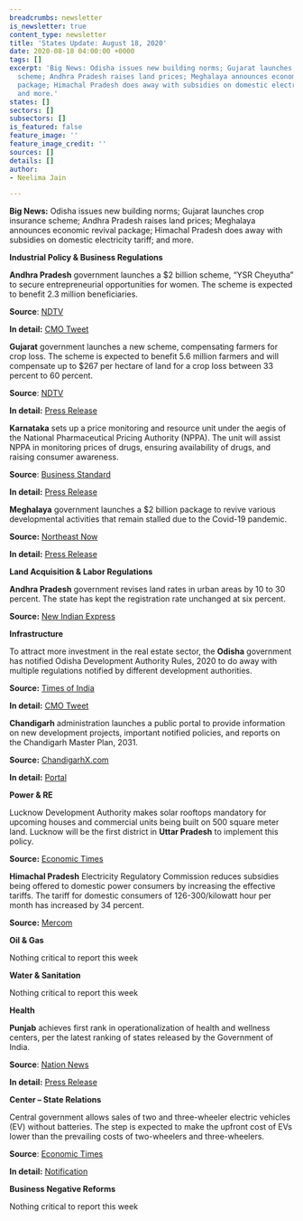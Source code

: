 ```yaml
---
breadcrumbs: newsletter
is_newsletter: true
content_type: newsletter
title: 'States Update: August 18, 2020'
date: 2020-08-18 04:00:00 +0000
tags: []
excerpt: 'Big News: Odisha issues new building norms; Gujarat launches crop insurance
  scheme; Andhra Pradesh raises land prices; Meghalaya announces economic revival
  package; Himachal Pradesh does away with subsidies on domestic electricity tariff;
  and more.'
states: []
sectors: []
subsectors: []
is_featured: false
feature_image: ''
feature_image_credit: ''
sources: []
details: []
author:
- Neelima Jain

---
```

**Big News:** Odisha issues new building norms; Gujarat launches crop insurance scheme; Andhra Pradesh raises land prices; Meghalaya announces economic revival package; Himachal Pradesh does away with subsidies on domestic electricity tariff; and more.

**Industrial Policy & Business Regulations**

**Andhra Pradesh** government launches a $2 billion scheme, “YSR Cheyutha” to secure entrepreneurial opportunities for women. The scheme is expected to benefit 2.3 million beneficiaries.

**Source**: [NDTV](https://www.ndtv.com/top-stories/andhra-pradesh-chief-minister-ys-jagan-mohan-reddy-launches-rs-17-000-crore-scheme-to-empower-women-2278552)

**In detail:** [CMO Tweet](https://twitter.com/AndhraPradeshCM/status/1293435743914692610?s=20)

**Gujarat** government launches a new scheme, compensating farmers for crop loss. The scheme is expected to benefit 5.6 million farmers and will compensate up to $267 per hectare of land for a crop loss between 33 percent to 60 percent.

**Source**: [NDTV](https://www.ndtv.com/india-news/gujarat-government-launches-new-scheme-to-compensate-farmers-for-crop-loss-2277151)

**In detail:** [Press Release](https://gujaratinformation.net/article/?id=MTk0NDY=)

**Karnataka** sets up a price monitoring and resource unit under the aegis of the National Pharmaceutical Pricing Authority (NPPA). The unit will assist NPPA in monitoring prices of drugs, ensuring availability of drugs, and raising consumer awareness.

**Source**: [Business Standard](https://www.business-standard.com/article/economy-policy/drug-price-monitoring-unit-set-up-in-karnataka-under-aegis-of-nppa-120081301864_1.html)

**In detail:** [Press Release](https://pib.gov.in/PressReleasePage.aspx?PRID=1645545)

**Meghalaya** government launches a $2 billion package to revive various developmental activities that remain stalled due to the Covid-19 pandemic.

**Source:** [Northeast Now](https://www.newindianexpress.com/nation/2020/aug/15/meghalaya-launches-programme-to-revive-activities-stalled-due-to-covid-outbreak-2183864.html)

**In detail:** [Press Release](https://meghalaya.gov.in/sites/default/files/press_release/Independence_Day_2020_CM_Speech.pdf)

**Land Acquisition & Labor Regulations**

**Andhra Pradesh** government revises land rates in urban areas by 10 to 30 percent. The state has kept the registration rate unchanged at six percent.

**Source:** [New Indian Express](https://www.newindianexpress.com/states/andhra-pradesh/2020/aug/11/andhra-pradesh-government-enhances-land-value-in-urban-areas-eyes-additional-revenue-2181851.html)

**Infrastructure**

To attract more investment in the real estate sector, the **Odisha** government has notified Odisha Development Authority Rules, 2020 to do away with multiple regulations notified by different development authorities.

**Source:** [Times of India](https://timesofindia.indiatimes.com/city/bhubaneswar/odisha-government-issues-new-building-rules-to-boost-covid-hit-real-estate-sector/articleshow/77548195.cms)

**In detail:** [CMO Tweet](https://twitter.com/CMO_Odisha/status/1294262142670053377?s=20)

**Chandigarh** administration launches a public portal to provide information on new development projects, important notified policies, and reports on the Chandigarh Master Plan, 2031.

**Source:** [ChandigarhX.com](https://chandigarhx.com/chandigarhdedicated-portal-for-info-on-developmental-work-launched/)

**In detail:** [Portal](https://urbanplanning.chd.gov.in/)

**Power & RE**

Lucknow Development Authority makes solar rooftops mandatory for upcoming houses and commercial units being built on 500 square meter land. Lucknow will be the first district in **Uttar Pradesh** to implement this policy.

**Source:** [Economic Times](https://energy.economictimes.indiatimes.com/news/renewable/lucknow-solar-rooftops-must-for-upcoming-houses-on-500sqm/77496017)

**Himachal Pradesh** Electricity Regulatory Commission reduces subsidies being offered to domestic power consumers by increasing the effective tariffs. The tariff for domestic consumers of 126-300/kilowatt hour per month has increased by 34 percent.

**Source:** [Mercom](https://mercomindia.com/himachal-pradesh-reduces-subsidies/)

**Oil & Gas**

Nothing critical to report this week

**Water & Sanitation**

Nothing critical to report this week

**Health**

**Punjab** achieves first rank in operationalization of health and wellness centers, per the latest ranking of states released by the Government of India.

**Source**: [Nation News](https://nationnews.in/punjab-achieves-1st-rank-in-operationalisation-of-hwcs-balbir-singh-sidhu/)

**In detail:** [Press Release](http://diprpunjab.gov.in/?q=content/punjab-achieves-1st-rank-operationalisation-hwcs-balbir-singh-sidhu)

**Center – State Relations**

Central government allows sales of two and three-wheeler electric vehicles (EV) without batteries. The step is expected to make the upfront cost of EVs lower than the prevailing costs of two-wheelers and three-wheelers.

**Source**: [Economic Times](https://energy.economictimes.indiatimes.com/news/power/govt-allows-sale-and-registration-of-evs-without-batteries-move-likely-to-push-battery-swapping/77516077)

**In detail:** [Notification](https://twitter.com/MORTHIndia/status/1293562252813979651?s=20)

**Business Negative Reforms**

Nothing critical to report this week
